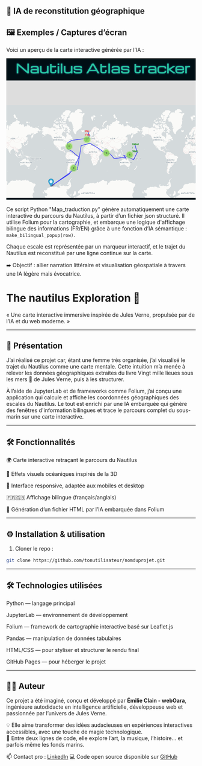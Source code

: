 ## 🧭 IA de reconstitution géographique

## 🖼️ Exemples / Captures d’écran

Voici un aperçu de la carte interactive générée par l’IA :

![Carte interactive du Nautilus](img/Ztracker.png)

Ce script Python "Map_traduction.py" génère automatiquement une carte interactive du parcours du Nautilus, à partir d’un fichier json structuré. Il utilise Folium pour la cartographie, et embarque une logique d'affichage bilingue des informations (FR/EN) grâce à une fonction d’IA sémantique : `make_bilingual_popup(row)`.

Chaque escale est représentée par un marqueur interactif, et le trajet du Nautilus est reconstitué par une ligne continue sur la carte.

➡️ Objectif : allier narration littéraire et visualisation géospatiale à travers une IA légère mais évocatrice.

# The nautilus Exploration 🦑

« Une carte interactive immersive inspirée de Jules Verne, propulsée par de l’IA et du web moderne. »

---

## 🚀 Présentation

J’ai réalisé ce projet car, étant une femme très organisée, j’ai visualisé le trajet du Nautilus comme une carte mentale. Cette intuition m’a menée à relever les données géographiques extraites du livre Vingt mille lieues sous les mers 🦑 de Jules Verne, puis à les structurer.

À l’aide de JupyterLab et de frameworks comme Folium, j’ai conçu une application qui calcule et affiche les coordonnées géographiques des escales du Nautilus. Le tout est enrichi par une IA embarquée qui génère des fenêtres d'information bilingues et trace le parcours complet du sous-marin sur une carte interactive.

---

## 🛠️ Fonctionnalités

🌍 Carte interactive retraçant le parcours du Nautilus

🌊 Effets visuels océaniques inspirés de la 3D

📱 Interface responsive, adaptée aux mobiles et desktop

🇫🇷🇬🇧 Affichage bilingue (français/anglais)

🧠 Génération d’un fichier HTML par l’IA embarquée dans Folium

---

## ⚙️ Installation & utilisation

1. Cloner le repo :

```bash
git clone https://github.com/tonutilisateur/nomduprojet.git

```

---

## 🛠️ Technologies utilisées

Python — langage principal

JupyterLab — environnement de développement

Folium — framework de cartographie interactive basé sur Leaflet.js

Pandas — manipulation de données tabulaires

HTML/CSS — pour styliser et structurer le rendu final

GitHub Pages — pour héberger le projet

---

## 👩‍💻 Auteur

Ce projet a été imaginé, conçu et développé par **Émilie Clain - webOara**, ingénieure autodidacte en intelligence artificielle, développeuse web et passionnée par l’univers de Jules Verne.

💡 Elle aime transformer des idées audacieuses en expériences interactives accessibles, avec une touche de magie technologique.  
🎨 Entre deux lignes de code, elle explore l’art, la musique, l’histoire… et parfois même les fonds marins.

📫 Contact pro : [LinkedIn](www.linkedin.com/in/emilieclain)
💻 Code open source disponible sur [GitHub](https://github.com/mimiecmoua/nautilus-map)
